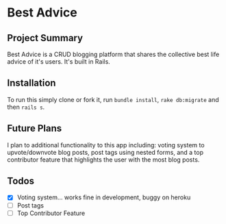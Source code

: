 # Best Advice

## Project Summary

Best Advice is a CRUD blogging platform that shares the collective best life advice of it's users. It's built in Rails. 

## Installation

To run this simply clone or fork it, run `bundle install`, `rake db:migrate` and then `rails s`.


## Future Plans

I plan to additional functionality to this app including: voting system to upvote/downvote blog posts, post tags using nested forms, and a top contributor feature that highlights the user with the most blog posts.


## Todos
- [X] Voting system... works fine in development, buggy on heroku
- [ ] Post tags
- [ ] Top Contributor Feature
